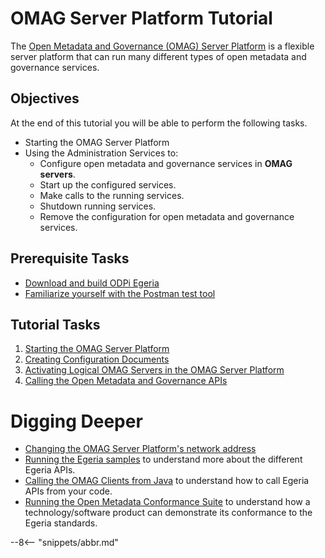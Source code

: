 <!-- SPDX-License-Identifier: CC-BY-4.0 -->
<!-- Copyright Contributors to the ODPi Egeria project. -->

# OMAG Server Platform Tutorial

The [Open Metadata and Governance (OMAG) Server Platform](../../../open-metadata-publication/website/omag-server)
is a flexible server platform that
can run many different types of open metadata and governance services.

## Objectives

At the end of this tutorial you will be able to perform the following tasks.

* Starting the OMAG Server Platform
* Using the Administration Services to:
  * Configure open metadata and governance services in **OMAG servers**.
  * Start up the configured services.
  * Make calls to the running services.
  * Shutdown running services.
  * Remove the configuration for open metadata and governance services.
  
## Prerequisite Tasks

* [Download and build ODPi Egeria](../building-egeria-tutorial)
* [Familiarize yourself with the Postman test tool](/egeria-docs/education/tutorials/postman-tutorial/task-working-with-postman)

## Tutorial Tasks

1. [Starting the OMAG Server Platform](/egeria-docs/education/tutorials/omag-server-tutorial/task-starting-the-omag-server-platform)
2. [Creating Configuration Documents](/egeria-docs/education/tutorials/omag-server-tutorial/task-creating-configuration-documents)
3. [Activating Logical OMAG Servers in the OMAG Server Platform](/egeria-docs/education/tutorials/omag-server-tutorial/task-starting-omag-server)
4. [Calling the Open Metadata and Governance APIs](/egeria-docs/education/tutorials/omag-server-tutorial/task-calling-omag-apis)

# Digging Deeper

* [Changing the OMAG Server Platform's network address](/egeria-docs/education/tutorials/omag-server-tutorial/task-changing-the-omag-server-network-address)
* [Running the Egeria samples](/egeria-docs/education/tutorials/running-samples-tutorial/overview)
to understand more about the different Egeria APIs.
* [Calling the OMAG Clients from Java](/egeria-docs/education/tutorials/omag-client-tutorial/overview)
to understand how to call Egeria APIs from your code.
* [Running the Open Metadata Conformance Suite](/egeria-docs/guides/cts/overview)
to understand how a technology/software product can demonstrate
its conformance to the Egeria standards.

--8<-- "snippets/abbr.md"